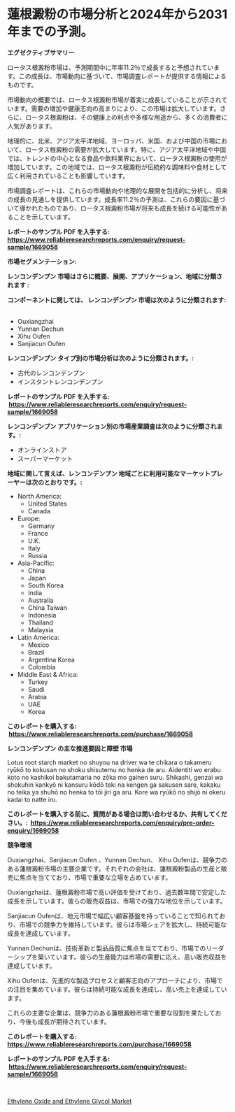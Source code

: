 <p><h1>蓮根澱粉の市場分析と2024年から2031年までの予測。</h1></p><p><strong>エグゼクティブサマリー</strong></p>
<p><p>ロータス根澱粉市場は、予測期間中に年率11.2％で成長すると予想されています。この成長は、市場動向に基づいて、市場調査レポートが提供する情報によるものです。</p><p>市場動向の概要では、ロータス根澱粉市場が着実に成長していることが示されています。需要の増加や健康志向の高まりにより、この市場は拡大しています。さらに、ロータス根澱粉は、その健康上の利点や多様な用途から、多くの消費者に人気があります。</p><p>地理的に、北米、アジア太平洋地域、ヨーロッパ、米国、および中国の市場において、ロータス根澱粉の需要が拡大しています。特に、アジア太平洋地域や中国では、トレンドの中心となる食品や飲料業界において、ロータス根澱粉の使用が増加しています。この地域では、ロータス根澱粉が伝統的な調味料や食材として広く利用されていることも影響しています。</p><p>市場調査レポートは、これらの市場動向や地理的な展開を包括的に分析し、将来の成長の見通しを提供しています。成長率11.2％の予測は、これらの要因に基づいて導かれたものであり、ロータス根澱粉市場が将来も成長を続ける可能性があることを示しています。</p></p>
<p><strong>レポートのサンプル PDF を入手する: <a href="https://www.reliableresearchreports.com/enquiry/request-sample/1669058">https://www.reliableresearchreports.com/enquiry/request-sample/1669058</a></strong></p>
<p><strong>市場セグメンテーション:</strong></p>
<p><strong> レンコンデンプン 市場はさらに概要、展開、アプリケーション、地域に分類されます :</strong></p>
<p><strong>コンポーネントに関しては、 レンコンデンプン 市場は次のように分類されます: &nbsp;</strong></p>
<p><ul><li>Ouxiangzhai</li><li>Yunnan Dechun</li><li>Xihu Oufen</li><li>Sanjiacun Oufen</li></ul></p>
<p><strong> レンコンデンプン タイプ別の市場分析は次のように分類されます。:</strong></p>
<p><ul><li>古代のレンコンデンプン</li><li>インスタントレンコンデンプン</li></ul></p>
<p><strong>レポートのサンプル PDF を入手する: &nbsp;<a href="https://www.reliableresearchreports.com/enquiry/request-sample/1669058">https://www.reliableresearchreports.com/enquiry/request-sample/1669058</a></strong></p>
<p><strong> レンコンデンプン アプリケーション別の市場産業調査は次のように分類されます。:</strong></p>
<p><ul><li>オンラインストア</li><li>スーパーマーケット</li></ul></p>
<p><strong>地域に関して言えば、レンコンデンプン 地域ごとに利用可能なマーケットプレーヤーは次のとおりです。:</strong></p>
<p><ul>
    <li>
        North America:
        <ul>
            <li>United States</li>
            <li>Canada</li>
        </ul>
    </li>
    <li>
        Europe:
        <ul>
            <li>Germany</li>
            <li>France</li>
            <li>U.K.</li>
            <li>Italy</li>
            <li>Russia</li>
        </ul>
    </li>
    <li>
        Asia-Pacific:
        <ul>
            <li>China</li>
            <li>Japan</li>
            <li>South Korea</li>
            <li>India</li>
            <li>Australia</li>
            <li>China Taiwan</li>
            <li>Indonesia</li>
            <li>Thailand</li>
            <li>Malaysia</li>
        </ul>
    </li>
    <li>
        Latin America:
        <ul>
            <li>Mexico</li>
            <li>Brazil</li>
            <li>Argentina Korea</li>
            <li>Colombia</li>
        </ul>
    </li>
    <li>
        Middle East & Africa:
        <ul>
            <li>Turkey</li>
            <li>Saudi</li>
            <li>Arabia</li>
            <li>UAE</li>
            <li>Korea</li>
        </ul>
    </li>
    </ul></p>
<p><strong>このレポートを購入する: &nbsp;<a href="https://www.reliableresearchreports.com/purchase/1669058">https://www.reliableresearchreports.com/purchase/1669058</a></strong></p>
<p><strong>レンコンデンプン の主な推進要因と障壁 市場</strong></p>
<p><p>Lotus root starch market no shuyou na driver wa te chikara o takameru ryūkō to kokusan no shoku shisutemu no henka de aru. Aidentiti wo erabu koto no kashikoi bakutamaria no zōka mo gainen suru. Shikashi, genzai wa shokuhin kankyō ni kansuru kōdō teki na kengen ga sakusen sare, kakaku no teika ya shuhō no henka to tōi jiri ga aru. Kore wa ryūkō no shijō ni okeru kadai to natte iru.</p></p>
<p><strong>このレポートを購入する前に、質問がある場合は問い合わせるか、共有してください。:&nbsp; <a href="https://www.reliableresearchreports.com/enquiry/pre-order-enquiry/1669058">https://www.reliableresearchreports.com/enquiry/pre-order-enquiry/1669058</a></strong></p>
<p><strong>競争環境</strong></p>
<p><p>Ouxiangzhai、Sanjiacun Oufen 、Yunnan Dechun、 Xihu Oufenは、競争力のある蓮根澱粉市場の主要企業です。それぞれの会社は、蓮根澱粉製品の生産と販売に焦点を当てており、市場で重要な立場を占めています。</p><p>Ouxiangzhaiは、蓮根澱粉市場で高い評価を受けており、過去数年間で安定した成長を示しています。彼らの販売収益は、市場での強力な地位を示しています。</p><p>Sanjiacun Oufenは、地元市場で幅広い顧客基盤を持っていることで知られており、市場での競争力を維持しています。彼らは市場シェアを拡大し、持続可能な成長を達成しています。</p><p>Yunnan Dechunは、技術革新と製品品質に焦点を当てており、市場でのリーダーシップを築いています。彼らの生産能力は市場の需要に応え、高い販売収益を達成しています。</p><p>Xihu Oufenは、先進的な製造プロセスと顧客志向のアプローチにより、市場での注目を集めています。彼らは持続可能な成長を達成し、高い売上を達成しています。</p><p>これらの主要な企業は、競争力のある蓮根澱粉市場で重要な役割を果たしており、今後も成長が期待されています。</p></p>
<p><strong>このレポートを購入する: &nbsp; <a href="https://www.reliableresearchreports.com/purchase/1669058">https://www.reliableresearchreports.com/purchase/1669058</a></strong></p>
<p><strong>レポートのサンプル PDF を入手する: &nbsp;<a href="https://www.reliableresearchreports.com/enquiry/request-sample/1669058">https://www.reliableresearchreports.com/enquiry/request-sample/1669058</a></strong><strong></strong></p>
<p>&nbsp;</p>
<p><p><a href="https://fuschia-pecorino-a6d.notion.site/Ethylene-Oxide-and-Ethylene-Glycol-Market-Size-and-Examines-its-Market-Scope-with-a-Primary-Focus--006465171cb648cea25bd97ecab9e99c">Ethylene Oxide and Ethylene Glycol Market</a></p></p>